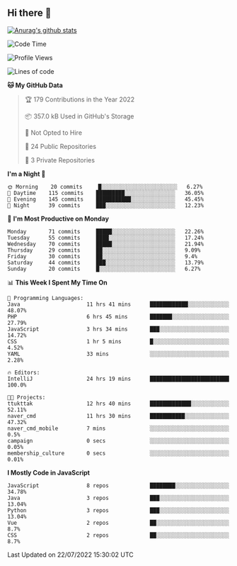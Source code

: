 ## Hi there 👋

[![Anurag's github stats](https://github-readme-stats.vercel.app/api?username=Songwonseok)](https://github.com/anuraghazra/github-readme-stats)



<!--START_SECTION:waka-->
![Code Time](http://img.shields.io/badge/Code%20Time-0%20secs-blue)

![Profile Views](http://img.shields.io/badge/Profile%20Views-0-blue)

![Lines of code](https://img.shields.io/badge/From%20Hello%20World%20I%27ve%20Written-3%20Million%20lines%20of%20code-blue)

**🐱 My GitHub Data** 

> 🏆 179 Contributions in the Year 2022
 > 
> 📦 357.0 kB Used in GitHub's Storage 
 > 
> 🚫 Not Opted to Hire
 > 
> 📜 24 Public Repositories 
 > 
> 🔑 3 Private Repositories  
 > 
**I'm a Night 🦉** 

```text
🌞 Morning    20 commits     █░░░░░░░░░░░░░░░░░░░░░░░░   6.27% 
🌆 Daytime    115 commits    █████████░░░░░░░░░░░░░░░░   36.05% 
🌃 Evening    145 commits    ███████████░░░░░░░░░░░░░░   45.45% 
🌙 Night      39 commits     ███░░░░░░░░░░░░░░░░░░░░░░   12.23%

```
📅 **I'm Most Productive on Monday** 

```text
Monday       71 commits     █████░░░░░░░░░░░░░░░░░░░░   22.26% 
Tuesday      55 commits     ████░░░░░░░░░░░░░░░░░░░░░   17.24% 
Wednesday    70 commits     █████░░░░░░░░░░░░░░░░░░░░   21.94% 
Thursday     29 commits     ██░░░░░░░░░░░░░░░░░░░░░░░   9.09% 
Friday       30 commits     ██░░░░░░░░░░░░░░░░░░░░░░░   9.4% 
Saturday     44 commits     ███░░░░░░░░░░░░░░░░░░░░░░   13.79% 
Sunday       20 commits     █░░░░░░░░░░░░░░░░░░░░░░░░   6.27%

```


📊 **This Week I Spent My Time On** 

```text
💬 Programming Languages: 
Java                     11 hrs 41 mins      ████████████░░░░░░░░░░░░░   48.07% 
PHP                      6 hrs 45 mins       ███████░░░░░░░░░░░░░░░░░░   27.79% 
JavaScript               3 hrs 34 mins       ███░░░░░░░░░░░░░░░░░░░░░░   14.72% 
CSS                      1 hr 5 mins         █░░░░░░░░░░░░░░░░░░░░░░░░   4.52% 
YAML                     33 mins             ░░░░░░░░░░░░░░░░░░░░░░░░░   2.28%

🔥 Editors: 
IntelliJ                 24 hrs 19 mins      █████████████████████████   100.0%

🐱‍💻 Projects: 
ttukttak                 12 hrs 40 mins      █████████████░░░░░░░░░░░░   52.11% 
naver_cmd                11 hrs 30 mins      ███████████░░░░░░░░░░░░░░   47.32% 
naver_cmd_mobile         7 mins              ░░░░░░░░░░░░░░░░░░░░░░░░░   0.5% 
campaign                 0 secs              ░░░░░░░░░░░░░░░░░░░░░░░░░   0.05% 
membership_culture       0 secs              ░░░░░░░░░░░░░░░░░░░░░░░░░   0.01%

```

**I Mostly Code in JavaScript** 

```text
JavaScript               8 repos             ████████░░░░░░░░░░░░░░░░░   34.78% 
Java                     3 repos             ███░░░░░░░░░░░░░░░░░░░░░░   13.04% 
Python                   3 repos             ███░░░░░░░░░░░░░░░░░░░░░░   13.04% 
Vue                      2 repos             ██░░░░░░░░░░░░░░░░░░░░░░░   8.7% 
CSS                      2 repos             ██░░░░░░░░░░░░░░░░░░░░░░░   8.7%

```



 Last Updated on 22/07/2022 15:30:02 UTC
<!--END_SECTION:waka-->

